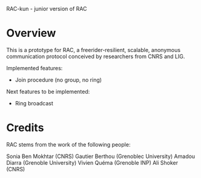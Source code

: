 RAC-kun - junior version of RAC


Overview
================================================================================

This is a prototype for RAC, a freerider-resilient, scalable, anonymous
communication protocol conceived by researchers from CNRS and LIG.

Implemented features:
- Join procedure (no group, no ring)

Next features to be implemented:
- Ring broadcast


Credits
================================================================================

RAC stems from the work of the following people:

Sonia Ben Mokhtar (CNRS)
Gautier Berthou (Grenoblec University)
Amadou Diarra (Grenoble University)
Vivien Quéma (Grenoble INP)
Ali Shoker (CNRS)
